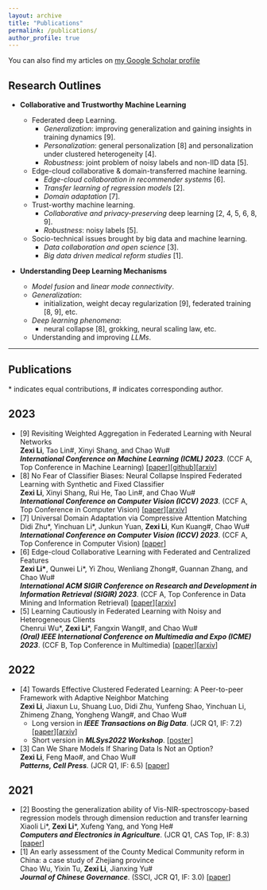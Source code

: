 ```yaml
---
layout: archive
title: "Publications"
permalink: /publications/
author_profile: true
---
```


You can also find my articles on [my Google Scholar profile](https://scholar.google.com/citations?hl=zh-CN&user=6lMg5eoAAAAJ)

## Research Outlines
* **Collaborative and Trustworthy Machine Learning**
  * Federated deep Learning.
    * *Generalization*: improving generalization and gaining insights in training dynamics \[9\].
    * *Personalization*: general personalization \[8\] and personalization under clustered heterogeneity \[4\].
    * *Robustness*: joint problem of noisy labels and non-IID data \[5\].
  * Edge-cloud collaborative & domain-transferred machine learning.
    *  *Edge-cloud collaboration in recommender systems* \[6\].
    *  *Transfer learning of regression models* \[2\].
    *  *Domain adaptation* \[7\].
  * Trust-worthy machine learning.
    * *Collaborative and privacy-preserving* deep learning \[2, 4, 5, 6, 8, 9\].
    * *Robustness*: noisy labels \[5\].
  * Socio-technical issues brought by big data and machine learning.
    *  *Data collaboration and open science* \[3\].
    *  *Big data driven medical reform studies* \[1\].

* **Understanding Deep Learning Mechanisms**
  * *Model fusion* and *linear mode connectivity*.
  * *Generalization*:
    * initialization, weight decay regularization \[9\], federated training \[8, 9\], etc.
  * *Deep learning phenomena*:
    * neural collapse \[8\], grokking, neural scaling law, etc.
  * Understanding and improving *LLMs*.
 
    
--------
## Publications
\* indicates equal contributions, \# indicates corresponding author.

## 2023
- \[9\] Revisiting Weighted Aggregation in Federated Learning with Neural Networks  
  **Zexi Li**, Tao Lin\#, Xinyi Shang, and Chao Wu\#  
  _**International Conference on Machine Learning (ICML) 2023**_. (CCF A, Top Conference in Machine Learning) \[[paper](https://proceedings.mlr.press/v202/li23s.html)\]\[[github](https://github.com/ZexiLee/ICML-2023-FedLAW)\]\[[arxiv](https://arxiv.org/abs/2302.10911)\]
- \[8\] No Fear of Classifier Biases: Neural Collapse Inspired Federated Learning with Synthetic and Fixed Classifier  
  **Zexi Li**, Xinyi Shang, Rui He, Tao Lin\#, and Chao Wu\#  
  _**International Conference on Computer Vision (ICCV) 2023**_. (CCF A, Top Conference in Computer Vision) \[[paper](https://openaccess.thecvf.com/content/ICCV2023/papers/Li_No_Fear_of_Classifier_Biases_Neural_Collapse_Inspired_Federated_Learning_ICCV_2023_paper.pdf)\]\[[arxiv](https://arxiv.org/abs/2303.10058)\]
- \[7\] Universal Domain Adaptation via Compressive Attention Matching  
  Didi Zhu\*, Yinchuan Li\*, Junkun Yuan, **Zexi Li**, Kun Kuang\#, Chao Wu\#  
  _**International Conference on Computer Vision (ICCV) 2023**_. (CCF A, Top Conference in Computer Vision) \[[paper](https://openaccess.thecvf.com/content/ICCV2023/papers/Zhu_Universal_Domain_Adaptation_via_Compressive_Attention_Matching_ICCV_2023_paper.pdf)\]
- \[6\] Edge-cloud Collaborative Learning with Federated and Centralized Features  
  **Zexi Li\***, Qunwei Li\*, Yi Zhou, Wenliang Zhong\#, Guannan Zhang, and Chao Wu\#  
  _**International ACM SIGIR Conference on Research and Development in Information Retrieval (SIGIR) 2023**_. (CCF A, Top Conference in Data Mining and Information Retrieval) \[[paper](https://dl.acm.org/doi/abs/10.1145/3539618.3591976)\]\[[arxiv](https://arxiv.org/abs/2304.05871)\]
- \[5\] Learning Cautiously in Federated Learning with Noisy and Heterogeneous Clients  
  Chenrui Wu\*, **Zexi Li**\*, Fangxin Wang\#, and Chao Wu\#  
  _**(Oral) IEEE International Conference on Multimedia and Expo (ICME) 2023**_. (CCF B, Top Conference in Multimedia) \[[paper](https://www.computer.org/csdl/proceedings-article/icme/2023/689100a660/1PTNcsYjSRG)\]\[[arxiv](https://arxiv.org/abs/2304.02892)\]
  
## 2022
- \[4\] Towards Effective Clustered Federated Learning: A Peer-to-peer Framework with Adaptive Neighbor Matching  
  **Zexi Li**, Jiaxun Lu, Shuang Luo, Didi Zhu, Yunfeng Shao, Yinchuan Li, Zhimeng Zhang, Yongheng Wang\#, and Chao Wu\#   
  - Long version in _**IEEE Transactions on Big Data**_. (JCR Q1, IF: 7.2) \[[paper](https://www.computer.org/csdl/journal/bd/5555/01/09954190/1Inoq0EldXG)\]\[[arxiv](https://arxiv.org/pdf/2203.12285.pdf)\]
  - Short version in _**MLSys2022 Workshop**_. \[[poster](https://crossfl2022.github.io/abstracts/Abstract4.pdf)\]
- \[3\] Can We Share Models If Sharing Data Is Not an Option?  
  **Zexi Li**, Feng Mao\#, and Chao Wu\#  
  _**Patterns, Cell Press**._ (JCR Q1, IF: 6.5) \[[paper](https://www.cell.com/patterns/fulltext/S2666-3899(22)00228-8#%20)\]
  
## 2021
- \[2\] Boosting the generalization ability of Vis-NIR-spectroscopy-based regression models through dimension reduction and transfer learning  
  Xiaoli Li\*, **Zexi Li**\*, Xufeng Yang, and Yong He\#  
  _**Computers and Electronics in Agriculture**_. (JCR Q1, CAS Top, IF: 8.3) \[[paper](https://www.sciencedirect.com/science/article/pii/S0168169921001757)\] 
- \[1\] An early assessment of the County Medical Community reform in China: a case study of Zhejiang province  
  Chao Wu, Yixin Tu, **Zexi Li**, Jianxing Yu\#  
  _**Journal of Chinese Governance**_. (SSCI, JCR Q1, IF: 3.0) \[[paper](https://www.tandfonline.com/doi/abs/10.1080/23812346.2021.1978722)\]

